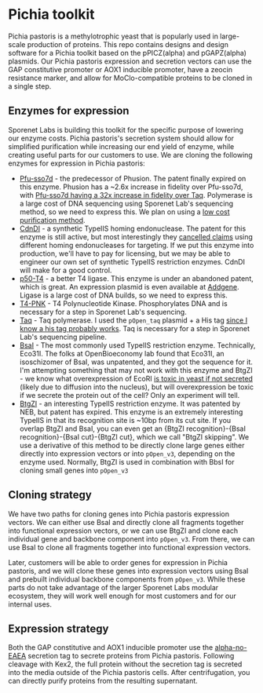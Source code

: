# Pichia toolkit

Pichia pastoris is a methylotrophic yeast that is popularly used in large-scale production of proteins. This repo contains designs and design software for a Pichia toolkit based on the pPICZ(alpha) and pGAPZ(alpha) plasmids. Our Pichia pastoris expression and secretion vectors can use the GAP constitutive promoter or AOX1 inducible promoter, have a zeocin resistance marker, and allow for MoClo-compatible proteins to be cloned in a single step. 

## Enzymes for expression

Sporenet Labs is building this toolkit for the specific purpose of lowering our enzyme costs. Pichia pastoris's secretion system should allow for simplified purification while increasing our end yield of enzyme, while creating useful parts for our customers to use. We are cloning the following enzymes for expression in Pichia pastoris:

- [Pfu-sso7d](https://patents.google.com/patent/US6627424B1/en) - the predecessor of Phusion. The patent finally expired on this enzyme. Phusion has a ~2.6x increase in fidelity over Pfu-sso7d, with [Pfu-sso7d having a 32x increase in fidelity over Taq](https://barricklab.org/twiki/bin/view/Lab/ProtocolsReagentsPfuSso7d). Polymerase is a large cost of DNA sequencing using Sporenet Lab's sequencing method, so we need to express this. We plan on using a [low cost purification method](https://pubmed.ncbi.nlm.nih.gov/31341574/).
- [CdnDI](https://patents.google.com/patent/US8748146B2/en) - a synthetic TypeIIS homing endonuclease. The patent for this enzyme is still active, but most interestingly they [cancelled claims](https://patents.google.com/patent/US20150024464A1/en) using different homing endonucleases for targeting. If we put this enzyme into production, we'll have to pay for licensing, but we may be able to engineer our own set of synthetic TypeIIS restriction enzymes. CdnDI will make for a good control.
- [p50-T4](https://patents.google.com/patent/US20120214208A1/en) - a better T4 ligase. This enzyme is under an abandoned patent, which is great. An expression plasmid is even available at [Addgene](https://www.addgene.org/87742/). Ligase is a large cost of DNA builds, so we need to express this.
- [T4-PNK](https://www.neb.com/products/m0201-t4-polynucleotide-kinase#Product%20Information) - T4 Polynucleotide Kinase. Phosphorylates DNA and is necessary for a step in Sporenet Lab's sequencing.
- [Taq](https://www.addgene.org/87742/) - Taq polymerase. I used the `pOpen_taq` plasmid + a His tag [since I know a his tag probably works](https://www.addgene.org/166944/). Taq is necessary for a step in Sporenet Lab's sequencing pipeline.
- [BsaI](http://rebase.neb.com/rebase/enz/Eco31I.html) - The most commonly used TypeIIS restriction enzyme. Technically, Eco31I. The folks at OpenBioeconomy lab found that Eco31I, an isoschizomer of BsaI, was unpatented, and they got the sequence for it. I'm attempting something that may not work with this enzyme and BtgZI - we know what overexpression of EcoRI [is toxic in yeast if not secreted](https://www.ncbi.nlm.nih.gov/pmc/articles/PMC397259/) (likely due to diffusion into the nucleus), but will overexpression be toxic if we secrete the protein out of the cell? Only an experiment will tell.
- [BtgZI](https://patents.google.com/patent/US7029900) - an interesting TypeIIS restriction enzyme. It was patented by NEB, but patent has expired. This enzyme is an extremely interesting TypeIIS in that its recognition site is ~10bp from its cut site. If you overlap BtgZI and BsaI, you can even get an {BtgZI recognition}-{BsaI recognition}-{BsaI cut}-{BtgZI cut}, which we call "BtgZI skipping". We use a derivative of this method to be directly clone large genes either directly into expression vectors or into `pOpen_v3`, depending on the enzyme used. Normally, BtgZI is used in combination with BbsI for cloning small genes into `pOpen_v3`

## Cloning strategy 

We have two paths for cloning genes into Pichia pastoris expression vectors. We can either use BsaI and directly clone all fragments together into functional expression vectors, or we can use BtgZI and clone each individual gene and backbone component into `pOpen_v3`. From there, we can use BsaI to clone all fragments together into functional expression vectors. 

Later, customers will be able to order genes for expression in Pichia pastoris, and we will clone these genes into expression vectors using BsaI and prebuilt individual backbone components from `pOpen_v3`. While these parts do not take advantage of the larger Sporenet Labs modular ecosystem, they will work well enough for most customers and for our internal uses.

## Expression strategy

Both the GAP constitutive and AOX1 inducible promoter use the [alpha-no-EAEA](https://doi.org/10.1021/sb500366v) secretion tag to secrete proteins from Pichia pastoris. Following cleavage with Kex2, the full protein without the secretion tag is secreted into the media outside of the Pichia pastoris cells. After centrifugation, you can directly purify proteins from the resulting supernatant. 

